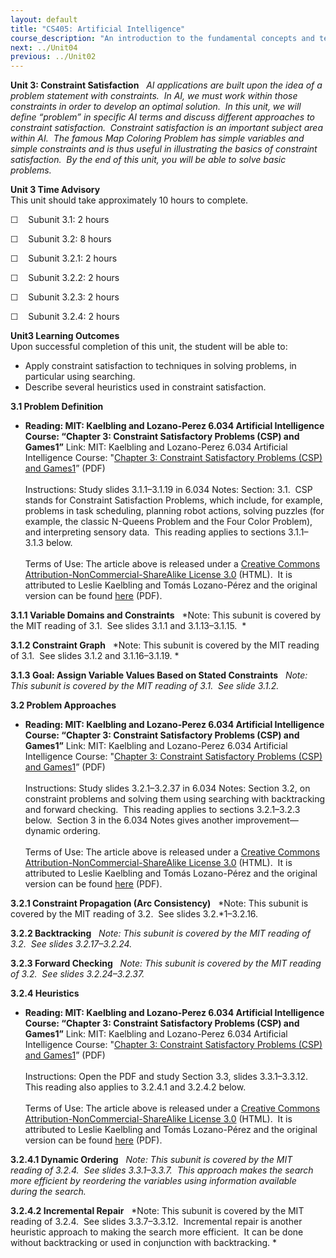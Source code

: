 ```yaml
---
layout: default
title: "CS405: Artificial Intelligence"
course_description: "An introduction to the fundamental concepts and techniques of intelligent systems. Explores state-space and problem-induction representations of problems, heuristic methods, and how these methods can be applied to artificial intelligence problems."
next: ../Unit04
previous: ../Unit02
---
```

**Unit 3: Constraint Satisfaction** <span id="3"></span> 
*AI applications are built upon the idea of a problem statement with
constraints.  In AI, we must work within those constraints in order to
develop an optimal solution.  In this unit, we will define “problem” in
specific AI terms and discuss different approaches to constraint
satisfaction.  Constraint satisfaction is an important subject area
within AI.  The famous Map Coloring Problem has simple variables and
simple constraints and is thus useful in illustrating the basics of
constraint satisfaction.  By the end of this unit, you will be able to
solve basic problems.*

**Unit 3 Time Advisory**  
This unit should take approximately 10 hours to complete.  
  
 ☐    Subunit 3.1: 2 hours  
  
 ☐    Subunit 3.2: 8 hours
  
 ☐    Subunit 3.2.1: 2 hours  
  
 ☐    <span class="Apple-style-span"
style="text-align: -webkit-auto; ">Subunit 3.2.2: 2 hours</span>  
  
 ☐    <span class="Apple-style-span"
style="text-align: -webkit-auto; ">Subunit 3.2.3: 2 hours</span>  
  
 ☐    <span class="Apple-style-span"
style="text-align: -webkit-auto; ">Subunit 3.2.4: 2 hours</span>

**Unit3 Learning Outcomes**  
Upon successful completion of this unit, the student will be able to:  
  
-   Apply constraint satisfaction to techniques in solving problems, in
    particular using searching.
-   Describe several heuristics used in constraint satisfaction.

**3.1 Problem Definition** <span id="3.1"></span> 
-   **Reading: MIT: Kaelbling and Lozano-Perez 6.034 Artificial
    Intelligence Course: “Chapter 3: Constraint Satisfactory Problems
    (CSP) and Games1”**
    Link: MIT: Kaelbling and Lozano-Perez 6.034 Artificial Intelligence
    Course: "[Chapter 3: Constraint Satisfactory Problems (CSP) and
    Games1](https://resources.saylor.org/archived/wp-content/uploads/2011/11/CS405-3.1-MIT.pdf)”
    (PDF)  
        
     Instructions: Study slides 3.1.1–3.1.19 in 6.034 Notes: Section:
    3.1.  CSP stands for Constraint Satisfaction Problems, which
    include, for example, problems in task scheduling, planning robot
    actions, solving puzzles (for example, the classic N-Queens Problem
    and the Four Color Problem), and interpreting sensory data.  This
    reading applies to sections 3.1.1–3.1.3 below.  
        
     Terms of Use: The article above is released under a [Creative
    Commons Attribution-NonCommercial-ShareAlike License
    3.0](http://creativecommons.org/licenses/by-nc-sa/3.0/) (HTML).  It
    is attributed to Leslie Kaelbling and Tomás Lozano-Pérez and the
    original version can be found
    [here](http://ocw.mit.edu/courses/electrical-engineering-and-computer-science/6-034-artificial-intelligence-spring-2005/lecture-notes/)
    (PDF).

**3.1.1 Variable Domains and Constraints** <span id="3.1.1"></span> 
*Note: This subunit is covered by the MIT reading of 3.1.  See slides
3.1.1 and 3.1.13–3.1.15.  *

**3.1.2 Constraint Graph** <span id="3.1.2"></span> 
*Note: This subunit is covered by the MIT reading of 3.1.  See slides
3.1.2 and 3.1.16–3.1.19. *

**3.1.3 Goal: Assign Variable Values Based on Stated Constraints** <span
id="3.1.3"></span> 
*Note: This subunit is covered by the MIT reading of 3.1.  See slide
3.1.2.*

**3.2 Problem Approaches** <span id="3.2"></span> 
-   **Reading: MIT: Kaelbling and Lozano-Perez 6.034 Artificial
    Intelligence Course: “Chapter 3: Constraint Satisfactory Problems
    (CSP) and Games1”**
    Link: MIT: Kaelbling and Lozano-Perez 6.034 Artificial Intelligence
    Course: "[Chapter 3: Constraint Satisfactory Problems (CSP) and
    Games1](https://resources.saylor.org/archived/wp-content/uploads/2011/11/CS405-3.1-MIT.pdf)”
    (PDF)  
        
     Instructions: Study slides 3.2.1–3.2.37 in 6.034 Notes: Section
    3.2, on constraint problems and solving them using searching with
    backtracking and forward checking.  This reading applies to sections
    3.2.1–3.2.3 below.  Section 3 in the 6.034 Notes gives another
    improvement—dynamic ordering.   
        
     Terms of Use: The article above is released under a [Creative
    Commons Attribution-NonCommercial-ShareAlike License
    3.0](http://creativecommons.org/licenses/by-nc-sa/3.0/) (HTML).  It
    is attributed to Leslie Kaelbling and Tomás Lozano-Pérez and the
    original version can be found
    [here](http://ocw.mit.edu/courses/electrical-engineering-and-computer-science/6-034-artificial-intelligence-spring-2005/lecture-notes/)
    (PDF).

**3.2.1 Constraint Propagation (Arc Consistency)** <span
id="3.2.1"></span> 
*Note: This subunit is covered by the MIT reading of 3.2.  See slides
3.2.*1–3.2.16.

**3.2.2 Backtracking** <span id="3.2.2"></span> 
*Note: This subunit is covered by the MIT reading of 3.2.  See slides
3.2.17–3.2.24.*

**3.2.3 Forward Checking** <span id="3.2.3"></span> 
*Note: This subunit is covered by the MIT reading of 3.2.  See slides
3.2.24–3.2.37.*

**3.2.4 Heuristics** <span id="3.2.4"></span> 
-   **Reading: MIT: Kaelbling and Lozano-Perez 6.034 Artificial
    Intelligence Course: “Chapter 3: Constraint Satisfactory Problems
    (CSP) and Games1”**
    Link: MIT: Kaelbling and Lozano-Perez 6.034 Artificial Intelligence
    Course: "[Chapter 3: Constraint Satisfactory Problems (CSP) and
    Games1](https://resources.saylor.org/archived/wp-content/uploads/2011/11/CS405-3.1-MIT.pdf)”
    (PDF)  
        
     Instructions: Open the PDF and study Section 3.3, slides
    3.3.1–3.3.12.  This reading also applies to 3.2.4.1 and 3.2.4.2
    below.   
        
     Terms of Use: The article above is released under a [Creative
    Commons Attribution-NonCommercial-ShareAlike License
    3.0](http://creativecommons.org/licenses/by-nc-sa/3.0/) (HTML).  It
    is attributed to Leslie Kaelbling and Tomás Lozano-Pérez and the
    original version can be found
    [here](http://ocw.mit.edu/courses/electrical-engineering-and-computer-science/6-034-artificial-intelligence-spring-2005/lecture-notes/)
    (PDF).

**3.2.4.1 Dynamic Ordering** <span id="3.2.4.1"></span> 
*Note: This subunit is covered by the MIT reading of 3.2.4.  See slides
3.3.1–3.3.7.  This approach makes the search more efficient by
reordering the variables using information available during the search.*

**3.2.4.2 Incremental Repair** <span id="3.2.4.2"></span> 
*Note: This subunit is covered by the MIT reading of 3.2.4.  See slides
3.3.7–3.3.12.  Incremental repair is another heuristic approach to
making the search more efficient.  It can be done without backtracking
or used in conjunction with backtracking. *


